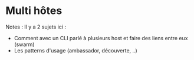 # Multi hôtes

Notes :
Il y a 2 sujets ici :
- Comment avec un CLI parlé à plusieurs host et faire des liens entre
  eux (swarm)
- Les patterns d'usage (ambassador, découverte, ..)
